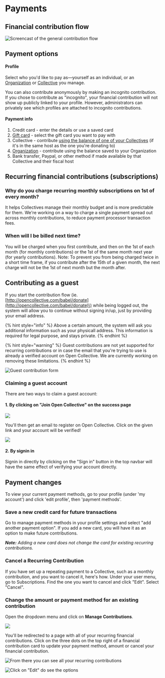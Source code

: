 # Payments

## Financial contribution flow

![Screencast of the general contribution flow](../.gitbook/assets/peek-2021-01-21-17-51.gif)

## Payment options

#### Profile

Select who you'd like to pay as—yourself as an individual, or an [Organization](organizations/) or [Collective](../collectives/collectives.md) you manage.

You can also contribute anonymously by making an incognito contribution. If you chose to contribute as "incognito", your financial contribution will not show up publicly linked to your profile. However, administrators can privately see which profiles are attached to incognito contributions.

#### Payment info

1. Credit card - enter the details or use a saved card
2. [Gift card](organizations/gift-cards.md) - select the gift card you want to pay with
3. Collective - contribute [using the balance of one of your Collectives](collective-to-collective.md) \(if it's in the same host as the one you're donating to\)
4. [Organization](organizations/) - contribute using the balance saved to your Organization
5. Bank transfer, Paypal, or other method if made available by that Collective and their fiscal host

## Recurring financial contributions \(subscriptions\)

### Why do you charge recurring monthly subscriptions on 1st of every month?

It helps Collectives manage their monthly budget and is more predictable for them. We're working on a way to charge a single payment spread out across monthly contributions, to reduce payment processor transaction fees.

### When will I be billed next time?

You will be charged when you first contribute, and then on the 1st of each month \(for monthly contributions\) or the 1st of the same month next year \(for yearly contributions\). Note: To prevent you from being charged twice in a short time frame, if you contribute after the 15th of a given month, the next charge will not be the 1st of next month but the month after.

## Contributing as a guest

If you start the contribution flow \(ie. [http://opencollective.com/babel/donate](http://opencollective.com/babel/donate)\) while being logged out, the system will allow you to continue without signing in/up, just by providing your email address.

{% hint style="info" %}
Above a certain amount, the system will ask you additional information such as your physicall address. This information is required for legal purpose, and stays private.
{% endhint %}

{% hint style="warning" %}
Guest contributions are not yet supported for recurring contributions or in case the email that you're trying to use is already a verified account on Open Collective. We are currently working on removing these limitations.
{% endhint %}

![Guest contribution form](../.gitbook/assets/image%20%285%29.png)

### Claiming a guest account

There are two ways to claim a guest account:

#### 1. By clicking on "Join Open Collective" on the success page

![](../.gitbook/assets/image%20%2837%29.png)

You'll then get an email to register on Open Collective. Click on the given link and your account will be verified!

![](../.gitbook/assets/image%20%2821%29.png)

#### 2. By signin in

Signin in directly by clicking on the "Sign in" button in the top navbar will have the same effect of verifying your account directly.

## Payment changes

To view your current payment methods, go to your profile \(under 'my account'\) and click 'edit profile', then 'payment methods'.

### Save a new credit card for future transactions

Go to manage payment methods in your profile settings and select "add another payment option". If you add a new card, you will have it as an option to make future contributions.

_**Note:** Adding a new card does not change the card for existing recurring contributions._

### Cancel a Recurring Contribution

If you have set up a repeating payment to a Collective, such as a monthly contribution, and you want to cancel it, here's how. Under your user menu, go to Subscriptions. Find the one you want to cancel and click "Edit". Select "Cancel".

### Change the amount or payment method for an existing contribution

Open the dropdown menu and click on **Manage Contributions**.

![](../.gitbook/assets/image%20%2831%29.png)

You'll be redirected to a page with all of your recurring financial contributions. Click on the three dots on the top right of a financial contribution card to update your payment method, amount or cancel your financial contribution.

![From there you can see all your recurring contributions](../.gitbook/assets/image%20%2811%29.png)

![Click on &quot;Edit&quot; do see the options](../.gitbook/assets/image%20%2815%29.png)

